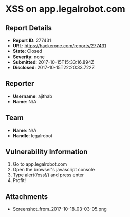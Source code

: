 # XSS on app.legalrobot.com

## Report Details
- **Report ID**: 277431
- **URL**: https://hackerone.com/reports/277431
- **State**: Closed
- **Severity**: none
- **Submitted**: 2017-10-15T15:33:16.894Z
- **Disclosed**: 2017-10-15T22:20:33.722Z

## Reporter
- **Username**: ajithab
- **Name**: N/A

## Team
- **Name**: N/A
- **Handle**: legalrobot

## Vulnerability Information
1. Go to app.legalrobot.com
2. Open the browser's javascript console
3. Type   alert(/xss!/)    and press enter
4. Profit!



## Attachments
- Screenshot_from_2017-10-18_03-03-05.png
